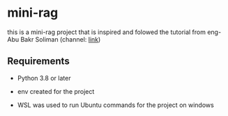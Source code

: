 # mini-rag

this is a mini-rag project that is inspired and folowed the tutorial from eng- Abu Bakr Soliman (channel: [link](https://www.youtube.com/@bakrianoo))

## Requirements

- Python 3.8 or later

- env created for the project

- WSL was used to run Ubuntu commands for the project on windows
